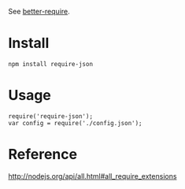 See [better-require](https://github.com/olalonde/better-require).

# Install

    npm install require-json

# Usage 

    require('require-json');
    var config = require('./config.json');

# Reference

http://nodejs.org/api/all.html#all_require_extensions
